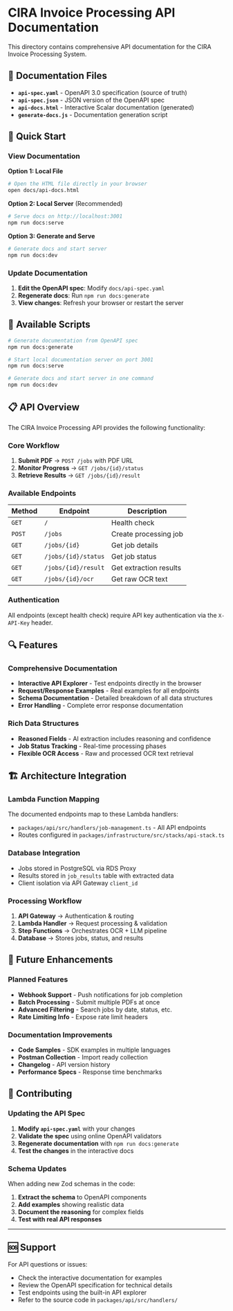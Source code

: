 # CIRA Invoice Processing API Documentation

This directory contains comprehensive API documentation for the CIRA Invoice Processing System.

## 📖 Documentation Files

- **`api-spec.yaml`** - OpenAPI 3.0 specification (source of truth)
- **`api-spec.json`** - JSON version of the OpenAPI spec
- **`api-docs.html`** - Interactive Scalar documentation (generated)
- **`generate-docs.js`** - Documentation generation script

## 🚀 Quick Start

### View Documentation

**Option 1: Local File**
```bash
# Open the HTML file directly in your browser
open docs/api-docs.html
```

**Option 2: Local Server** (Recommended)
```bash
# Serve docs on http://localhost:3001
npm run docs:serve
```

**Option 3: Generate and Serve**
```bash
# Generate docs and start server
npm run docs:dev
```

### Update Documentation

1. **Edit the OpenAPI spec**: Modify `docs/api-spec.yaml`
2. **Regenerate docs**: Run `npm run docs:generate`
3. **View changes**: Refresh your browser or restart the server

## 🔧 Available Scripts

```bash
# Generate documentation from OpenAPI spec
npm run docs:generate

# Start local documentation server on port 3001
npm run docs:serve

# Generate docs and start server in one command
npm run docs:dev
```

## 📋 API Overview

The CIRA Invoice Processing API provides the following functionality:

### Core Workflow
1. **Submit PDF** → `POST /jobs` with PDF URL
2. **Monitor Progress** → `GET /jobs/{id}/status`
3. **Retrieve Results** → `GET /jobs/{id}/result`

### Available Endpoints

| Method | Endpoint | Description |
|--------|----------|-------------|
| `GET` | `/` | Health check |
| `POST` | `/jobs` | Create processing job |
| `GET` | `/jobs/{id}` | Get job details |
| `GET` | `/jobs/{id}/status` | Get job status |
| `GET` | `/jobs/{id}/result` | Get extraction results |
| `GET` | `/jobs/{id}/ocr` | Get raw OCR text |

### Authentication
All endpoints (except health check) require API key authentication via the `X-API-Key` header.

## 🔍 Features

### Comprehensive Documentation
- **Interactive API Explorer** - Test endpoints directly in the browser
- **Request/Response Examples** - Real examples for all endpoints
- **Schema Documentation** - Detailed breakdown of all data structures
- **Error Handling** - Complete error response documentation

### Rich Data Structures
- **Reasoned Fields** - AI extraction includes reasoning and confidence
- **Job Status Tracking** - Real-time processing phases
- **Flexible OCR Access** - Raw and processed OCR text retrieval

## 🏗️ Architecture Integration

### Lambda Function Mapping
The documented endpoints map to these Lambda handlers:

- `packages/api/src/handlers/job-management.ts` - All API endpoints
- Routes configured in `packages/infrastructure/src/stacks/api-stack.ts`

### Database Integration
- Jobs stored in PostgreSQL via RDS Proxy
- Results stored in `job_results` table with extracted data
- Client isolation via API Gateway `client_id`

### Processing Workflow
1. **API Gateway** → Authentication & routing
2. **Lambda Handler** → Request processing & validation
3. **Step Functions** → Orchestrates OCR + LLM pipeline
4. **Database** → Stores jobs, status, and results

## 🔮 Future Enhancements

### Planned Features
- **Webhook Support** - Push notifications for job completion
- **Batch Processing** - Submit multiple PDFs at once
- **Advanced Filtering** - Search jobs by date, status, etc.
- **Rate Limiting Info** - Expose rate limit headers

### Documentation Improvements
- **Code Samples** - SDK examples in multiple languages
- **Postman Collection** - Import ready collection
- **Changelog** - API version history
- **Performance Specs** - Response time benchmarks

## 📝 Contributing

### Updating the API Spec

1. **Modify `api-spec.yaml`** with your changes
2. **Validate the spec** using online OpenAPI validators
3. **Regenerate documentation** with `npm run docs:generate`
4. **Test the changes** in the interactive docs

### Schema Updates

When adding new Zod schemas in the code:

1. **Extract the schema** to OpenAPI components
2. **Add examples** showing realistic data
3. **Document the reasoning** for complex fields
4. **Test with real API responses**

---

## 🆘 Support

For API questions or issues:
- Check the interactive documentation for examples
- Review the OpenAPI specification for technical details
- Test endpoints using the built-in API explorer
- Refer to the source code in `packages/api/src/handlers/`
